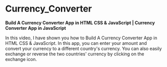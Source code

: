 # Currency_Converter
**__Build A Currency Converter App in HTML CSS &amp; JavaScript | Currency Converter App in JavaScript__**

 In this video, I have shown you how to Build A Currency Converter App in HTML CSS & JavaScript. In this app, you can enter your amount and convert your currency to a different country's currency. You can also easily exchange or reverse the two countries' currency by clicking on the exchange icon.
